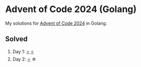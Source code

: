# Advent of Code 2024 (Golang)

My solutions for [Advent of Code 2024](https://adventofcode.com/2024/) in Golang.

## Solved

1. Day 1: [⭐](https://github.com/sinharaksh1t/aoc2024-go/blob/master/day1/q1.go) [⭐](https://github.com/sinharaksh1t/aoc2024-go/blob/master/day1/q2.go)
2. Day 2: [⭐](https://github.com/sinharaksh1t/aoc2024-go/blob/master/day2/q1.go) ☆
